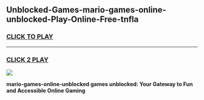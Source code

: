 
## Unblocked-Games-mario-games-online-unblocked-Play-Online-Free-tnfla
<h3>
<a href="https://premium76.site?title=mario-games-online-unblocked&ref=26A">CLICK TO PLAY</a></h3>
<hr>

<h3>
<a href="https://premium76.site?title=mario-games-online-unblocked&ref=26A">CLICK 2 PLAY</a>
  
</h3>

<a href="https://premium76.site?title=mario-games-online-unblocked&ref=26A"><img src="https://clearcache.store/games.png"></a>


**mario-games-online-unblocked games unblocked: Your Gateway to Fun and Accessible Online Gaming**
